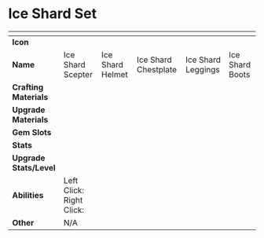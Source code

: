 # Ice Shard Set



<table data-header-hidden><thead><tr><th width="150"></th><th width="273"></th><th width="279"></th><th width="285"></th><th width="309"></th><th width="293"></th></tr></thead><tbody><tr><td><strong>Icon</strong></td><td></td><td></td><td></td><td></td><td></td></tr><tr><td><strong>Name</strong></td><td>Ice Shard Scepter</td><td>Ice Shard Helmet</td><td>Ice Shard Chestplate</td><td>Ice Shard Leggings</td><td>Ice Shard Boots</td></tr><tr><td><strong>Crafting Materials</strong></td><td></td><td></td><td></td><td></td><td></td></tr><tr><td><strong>Upgrade Materials</strong></td><td></td><td></td><td></td><td></td><td></td></tr><tr><td><strong>Gem Slots</strong></td><td></td><td></td><td></td><td></td><td></td></tr><tr><td><strong>Stats</strong></td><td></td><td></td><td></td><td></td><td></td></tr><tr><td><strong>Upgrade Stats/Level</strong></td><td></td><td></td><td></td><td></td><td></td></tr><tr><td><strong>Abilities</strong></td><td>Left Click: <br>Right Click: </td><td></td><td></td><td></td><td></td></tr><tr><td><strong>Other</strong></td><td>N/A</td><td></td><td></td><td></td><td></td></tr></tbody></table>

